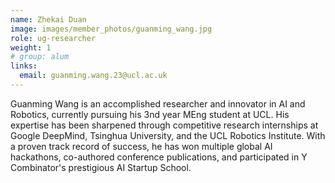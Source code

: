 ```yaml
---
name: Zhekai Duan
image: images/member_photos/guanming_wang.jpg
role: ug-researcher
weight: 1
# group: alum
links:
  email: guanming.wang.23@ucl.ac.uk
---
```


Guanming Wang is an accomplished researcher and innovator in AI and Robotics, currently pursuing his 3nd year MEng student at UCL. His expertise has been sharpened through competitive research internships at Google DeepMind, Tsinghua University, and the UCL Robotics Institute. With a proven track record of success, he has won multiple global AI hackathons, co-authored conference publications, and participated in Y Combinator's prestigious AI Startup School.
